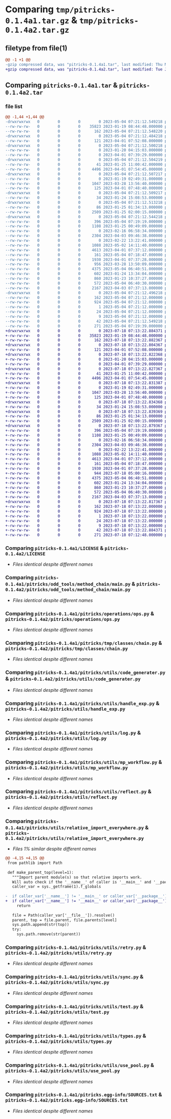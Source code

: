 # Comparing `tmp/pitricks-0.1.4a1.tar.gz` & `tmp/pitricks-0.1.4a2.tar.gz`

## filetype from file(1)

```diff
@@ -1 +1 @@
-gzip compressed data, was "pitricks-0.1.4a1.tar", last modified: Thu May  4 07:21:12 2023, max compression
+gzip compressed data, was "pitricks-0.1.4a2.tar", last modified: Tue Jul 18 07:13:22 2023, max compression
```

## Comparing `pitricks-0.1.4a1.tar` & `pitricks-0.1.4a2.tar`

### file list

```diff
@@ -1,44 +1,44 @@
-drwxrwxrwx   0        0        0        0 2023-05-04 07:21:12.549218 pitricks-0.1.4a1/
--rw-rw-rw-   0        0        0    35823 2023-01-19 08:44:48.000000 pitricks-0.1.4a1/LICENSE
--rw-rw-rw-   0        0        0      162 2023-05-04 07:21:12.548220 pitricks-0.1.4a1/PKG-INFO
-drwxrwxrwx   0        0        0        0 2023-05-04 07:21:12.484218 pitricks-0.1.4a1/pitricks/
--rw-rw-rw-   0        0        0      121 2023-04-01 07:52:08.000000 pitricks-0.1.4a1/pitricks/__init__.py
-drwxrwxrwx   0        0        0        0 2023-05-04 07:21:12.500218 pitricks-0.1.4a1/pitricks/odd_tools/
--rw-rw-rw-   0        0        0        0 2023-01-20 04:15:03.000000 pitricks-0.1.4a1/pitricks/odd_tools/__init__.py
--rw-rw-rw-   0        0        0        0 2023-04-01 07:39:29.000000 pitricks-0.1.4a1/pitricks/odd_tools/file_batch_replace.py
-drwxrwxrwx   0        0        0        0 2023-05-04 07:21:12.504219 pitricks-0.1.4a1/pitricks/odd_tools/method_chain/
--rw-rw-rw-   0        0        0       41 2023-01-25 11:00:42.000000 pitricks-0.1.4a1/pitricks/odd_tools/method_chain/__init__.py
--rw-rw-rw-   0        0        0     4496 2023-04-01 07:54:45.000000 pitricks-0.1.4a1/pitricks/odd_tools/method_chain/main.py
-drwxrwxrwx   0        0        0        0 2023-05-04 07:21:12.507217 pitricks-0.1.4a1/pitricks/operations/
--rw-rw-rw-   0        0        0        0 2023-01-19 02:49:31.000000 pitricks-0.1.4a1/pitricks/operations/__init__.py
--rw-rw-rw-   0        0        0     1047 2023-03-28 13:56:40.000000 pitricks-0.1.4a1/pitricks/operations/ops.py
--rw-rw-rw-   0        0        0      125 2023-04-01 07:48:40.000000 pitricks-0.1.4a1/pitricks/path.py
-drwxrwxrwx   0        0        0        0 2023-05-04 07:21:12.509217 pitricks-0.1.4a1/pitricks/tmp/
--rw-rw-rw-   0        0        0       34 2023-01-24 15:08:53.000000 pitricks-0.1.4a1/pitricks/tmp/__init__.py
-drwxrwxrwx   0        0        0        0 2023-05-04 07:21:12.513218 pitricks-0.1.4a1/pitricks/tmp/classes/
--rw-rw-rw-   0        0        0       86 2023-01-25 01:34:13.000000 pitricks-0.1.4a1/pitricks/tmp/classes/__init__.py
--rw-rw-rw-   0        0        0     2509 2023-01-25 02:00:15.000000 pitricks-0.1.4a1/pitricks/tmp/classes/chain.py
-drwxrwxrwx   0        0        0        0 2023-05-04 07:21:12.544218 pitricks-0.1.4a1/pitricks/utils/
--rw-rw-rw-   0        0        0      396 2023-05-04 07:19:19.000000 pitricks-0.1.4a1/pitricks/utils/__init__.py
--rw-rw-rw-   0        0        0     1108 2023-01-25 00:49:09.000000 pitricks-0.1.4a1/pitricks/utils/code_generater.py
--rw-rw-rw-   0        0        0        0 2023-02-16 06:58:34.000000 pitricks-0.1.4a1/pitricks/utils/daemon.py
--rw-rw-rw-   0        0        0     2304 2023-04-03 09:46:38.000000 pitricks-0.1.4a1/pitricks/utils/handle_exp.py
--rw-rw-rw-   0        0        0        0 2023-02-22 13:22:41.000000 pitricks-0.1.4a1/pitricks/utils/lock.py
--rw-rw-rw-   0        0        0     1088 2023-05-02 14:11:40.000000 pitricks-0.1.4a1/pitricks/utils/log.py
--rw-rw-rw-   0        0        0     4613 2023-04-01 07:37:12.000000 pitricks-0.1.4a1/pitricks/utils/mp_workflow.py
--rw-rw-rw-   0        0        0      161 2023-05-04 07:18:47.000000 pitricks-0.1.4a1/pitricks/utils/path_ops.py
--rw-rw-rw-   0        0        0     1930 2023-04-01 07:37:28.000000 pitricks-0.1.4a1/pitricks/utils/reflect.py
--rw-rw-rw-   0        0        0      956 2023-03-28 13:50:09.000000 pitricks-0.1.4a1/pitricks/utils/relative_import_everywhere.py
--rw-rw-rw-   0        0        0     4375 2023-05-04 06:40:51.000000 pitricks-0.1.4a1/pitricks/utils/retry.py
--rw-rw-rw-   0        0        0      602 2023-01-24 13:34:04.000000 pitricks-0.1.4a1/pitricks/utils/sync.py
--rw-rw-rw-   0        0        0      860 2023-01-23 10:37:27.000000 pitricks-0.1.4a1/pitricks/utils/test.py
--rw-rw-rw-   0        0        0      572 2023-05-04 06:40:30.000000 pitricks-0.1.4a1/pitricks/utils/types.py
--rw-rw-rw-   0        0        0     2167 2023-04-03 07:37:13.000000 pitricks-0.1.4a1/pitricks/utils/use_pool.py
-drwxrwxrwx   0        0        0        0 2023-05-04 07:21:12.496218 pitricks-0.1.4a1/pitricks.egg-info/
--rw-rw-rw-   0        0        0      162 2023-05-04 07:21:12.000000 pitricks-0.1.4a1/pitricks.egg-info/PKG-INFO
--rw-rw-rw-   0        0        0      924 2023-05-04 07:21:12.000000 pitricks-0.1.4a1/pitricks.egg-info/SOURCES.txt
--rw-rw-rw-   0        0        0        1 2023-05-04 07:21:12.000000 pitricks-0.1.4a1/pitricks.egg-info/dependency_links.txt
--rw-rw-rw-   0        0        0       24 2023-05-04 07:21:12.000000 pitricks-0.1.4a1/pitricks.egg-info/requires.txt
--rw-rw-rw-   0        0        0        9 2023-05-04 07:21:12.000000 pitricks-0.1.4a1/pitricks.egg-info/top_level.txt
--rw-rw-rw-   0        0        0       42 2023-05-04 07:21:12.549218 pitricks-0.1.4a1/setup.cfg
--rw-rw-rw-   0        0        0      271 2023-05-04 07:19:39.000000 pitricks-0.1.4a1/setup.py
+drwxrwxrwx   0        0        0        0 2023-07-18 07:13:22.884371 pitricks-0.1.4a2/
+-rw-rw-rw-   0        0        0    35823 2023-01-19 08:44:48.000000 pitricks-0.1.4a2/LICENSE
+-rw-rw-rw-   0        0        0      162 2023-07-18 07:13:22.882367 pitricks-0.1.4a2/PKG-INFO
+drwxrwxrwx   0        0        0        0 2023-07-18 07:13:22.804367 pitricks-0.1.4a2/pitricks/
+-rw-rw-rw-   0        0        0      121 2023-04-01 07:52:08.000000 pitricks-0.1.4a2/pitricks/__init__.py
+drwxrwxrwx   0        0        0        0 2023-07-18 07:13:22.822368 pitricks-0.1.4a2/pitricks/odd_tools/
+-rw-rw-rw-   0        0        0        0 2023-01-20 04:15:03.000000 pitricks-0.1.4a2/pitricks/odd_tools/__init__.py
+-rw-rw-rw-   0        0        0        0 2023-04-01 07:39:29.000000 pitricks-0.1.4a2/pitricks/odd_tools/file_batch_replace.py
+drwxrwxrwx   0        0        0        0 2023-07-18 07:13:22.827367 pitricks-0.1.4a2/pitricks/odd_tools/method_chain/
+-rw-rw-rw-   0        0        0       41 2023-01-25 11:00:42.000000 pitricks-0.1.4a2/pitricks/odd_tools/method_chain/__init__.py
+-rw-rw-rw-   0        0        0     4496 2023-04-01 07:54:45.000000 pitricks-0.1.4a2/pitricks/odd_tools/method_chain/main.py
+drwxrwxrwx   0        0        0        0 2023-07-18 07:13:22.831387 pitricks-0.1.4a2/pitricks/operations/
+-rw-rw-rw-   0        0        0        0 2023-01-19 02:49:31.000000 pitricks-0.1.4a2/pitricks/operations/__init__.py
+-rw-rw-rw-   0        0        0     1047 2023-03-28 13:56:40.000000 pitricks-0.1.4a2/pitricks/operations/ops.py
+-rw-rw-rw-   0        0        0      125 2023-04-01 07:48:40.000000 pitricks-0.1.4a2/pitricks/path.py
+drwxrwxrwx   0        0        0        0 2023-07-18 07:13:22.834368 pitricks-0.1.4a2/pitricks/tmp/
+-rw-rw-rw-   0        0        0       34 2023-01-24 15:08:53.000000 pitricks-0.1.4a2/pitricks/tmp/__init__.py
+drwxrwxrwx   0        0        0        0 2023-07-18 07:13:22.839369 pitricks-0.1.4a2/pitricks/tmp/classes/
+-rw-rw-rw-   0        0        0       86 2023-01-25 01:34:13.000000 pitricks-0.1.4a2/pitricks/tmp/classes/__init__.py
+-rw-rw-rw-   0        0        0     2509 2023-01-25 02:00:15.000000 pitricks-0.1.4a2/pitricks/tmp/classes/chain.py
+drwxrwxrwx   0        0        0        0 2023-07-18 07:13:22.879367 pitricks-0.1.4a2/pitricks/utils/
+-rw-rw-rw-   0        0        0      396 2023-05-04 07:19:19.000000 pitricks-0.1.4a2/pitricks/utils/__init__.py
+-rw-rw-rw-   0        0        0     1108 2023-01-25 00:49:09.000000 pitricks-0.1.4a2/pitricks/utils/code_generater.py
+-rw-rw-rw-   0        0        0        0 2023-02-16 06:58:34.000000 pitricks-0.1.4a2/pitricks/utils/daemon.py
+-rw-rw-rw-   0        0        0     2304 2023-04-03 09:46:38.000000 pitricks-0.1.4a2/pitricks/utils/handle_exp.py
+-rw-rw-rw-   0        0        0        0 2023-02-22 13:22:41.000000 pitricks-0.1.4a2/pitricks/utils/lock.py
+-rw-rw-rw-   0        0        0     1088 2023-05-02 14:11:40.000000 pitricks-0.1.4a2/pitricks/utils/log.py
+-rw-rw-rw-   0        0        0     4613 2023-04-01 07:37:12.000000 pitricks-0.1.4a2/pitricks/utils/mp_workflow.py
+-rw-rw-rw-   0        0        0      161 2023-05-04 07:18:47.000000 pitricks-0.1.4a2/pitricks/utils/path_ops.py
+-rw-rw-rw-   0        0        0     1930 2023-04-01 07:37:28.000000 pitricks-0.1.4a2/pitricks/utils/reflect.py
+-rw-rw-rw-   0        0        0      944 2023-07-18 05:00:16.000000 pitricks-0.1.4a2/pitricks/utils/relative_import_everywhere.py
+-rw-rw-rw-   0        0        0     4375 2023-05-04 06:40:51.000000 pitricks-0.1.4a2/pitricks/utils/retry.py
+-rw-rw-rw-   0        0        0      602 2023-01-24 13:34:04.000000 pitricks-0.1.4a2/pitricks/utils/sync.py
+-rw-rw-rw-   0        0        0      860 2023-01-23 10:37:27.000000 pitricks-0.1.4a2/pitricks/utils/test.py
+-rw-rw-rw-   0        0        0      572 2023-05-04 06:40:30.000000 pitricks-0.1.4a2/pitricks/utils/types.py
+-rw-rw-rw-   0        0        0     2167 2023-04-03 07:37:13.000000 pitricks-0.1.4a2/pitricks/utils/use_pool.py
+drwxrwxrwx   0        0        0        0 2023-07-18 07:13:22.817367 pitricks-0.1.4a2/pitricks.egg-info/
+-rw-rw-rw-   0        0        0      162 2023-07-18 07:13:22.000000 pitricks-0.1.4a2/pitricks.egg-info/PKG-INFO
+-rw-rw-rw-   0        0        0      924 2023-07-18 07:13:22.000000 pitricks-0.1.4a2/pitricks.egg-info/SOURCES.txt
+-rw-rw-rw-   0        0        0        1 2023-07-18 07:13:22.000000 pitricks-0.1.4a2/pitricks.egg-info/dependency_links.txt
+-rw-rw-rw-   0        0        0       24 2023-07-18 07:13:22.000000 pitricks-0.1.4a2/pitricks.egg-info/requires.txt
+-rw-rw-rw-   0        0        0        9 2023-07-18 07:13:22.000000 pitricks-0.1.4a2/pitricks.egg-info/top_level.txt
+-rw-rw-rw-   0        0        0       42 2023-07-18 07:13:22.884371 pitricks-0.1.4a2/setup.cfg
+-rw-rw-rw-   0        0        0      271 2023-07-18 07:12:48.000000 pitricks-0.1.4a2/setup.py
```

### Comparing `pitricks-0.1.4a1/LICENSE` & `pitricks-0.1.4a2/LICENSE`

 * *Files identical despite different names*

### Comparing `pitricks-0.1.4a1/pitricks/odd_tools/method_chain/main.py` & `pitricks-0.1.4a2/pitricks/odd_tools/method_chain/main.py`

 * *Files identical despite different names*

### Comparing `pitricks-0.1.4a1/pitricks/operations/ops.py` & `pitricks-0.1.4a2/pitricks/operations/ops.py`

 * *Files identical despite different names*

### Comparing `pitricks-0.1.4a1/pitricks/tmp/classes/chain.py` & `pitricks-0.1.4a2/pitricks/tmp/classes/chain.py`

 * *Files identical despite different names*

### Comparing `pitricks-0.1.4a1/pitricks/utils/code_generater.py` & `pitricks-0.1.4a2/pitricks/utils/code_generater.py`

 * *Files identical despite different names*

### Comparing `pitricks-0.1.4a1/pitricks/utils/handle_exp.py` & `pitricks-0.1.4a2/pitricks/utils/handle_exp.py`

 * *Files identical despite different names*

### Comparing `pitricks-0.1.4a1/pitricks/utils/log.py` & `pitricks-0.1.4a2/pitricks/utils/log.py`

 * *Files identical despite different names*

### Comparing `pitricks-0.1.4a1/pitricks/utils/mp_workflow.py` & `pitricks-0.1.4a2/pitricks/utils/mp_workflow.py`

 * *Files identical despite different names*

### Comparing `pitricks-0.1.4a1/pitricks/utils/reflect.py` & `pitricks-0.1.4a2/pitricks/utils/reflect.py`

 * *Files identical despite different names*

### Comparing `pitricks-0.1.4a1/pitricks/utils/relative_import_everywhere.py` & `pitricks-0.1.4a2/pitricks/utils/relative_import_everywhere.py`

 * *Files 1% similar despite different names*

```diff
@@ -4,15 +4,15 @@
 from pathlib import Path
 
 def make_parent_top(level=1):
   """Import parent module(s) so that relative imports work. 
   Will auto check if the '__name__' of caller is '__main__' and '__package__' is None."""
   caller_var = sys._getframe(1).f_globals
 
-  if caller_var['__name__'] != '__main__' or caller_var['__package__'] is not None:
+  if caller_var['__name__'] != '__main__' or caller_var['__package__']:
     return
   
   file = Path(caller_var['__file__']).resolve()
   parent, top = file.parent, file.parents[level]
   sys.path.append(str(top))
   try:
     sys.path.remove(str(parent))
```

### Comparing `pitricks-0.1.4a1/pitricks/utils/retry.py` & `pitricks-0.1.4a2/pitricks/utils/retry.py`

 * *Files identical despite different names*

### Comparing `pitricks-0.1.4a1/pitricks/utils/sync.py` & `pitricks-0.1.4a2/pitricks/utils/sync.py`

 * *Files identical despite different names*

### Comparing `pitricks-0.1.4a1/pitricks/utils/test.py` & `pitricks-0.1.4a2/pitricks/utils/test.py`

 * *Files identical despite different names*

### Comparing `pitricks-0.1.4a1/pitricks/utils/types.py` & `pitricks-0.1.4a2/pitricks/utils/types.py`

 * *Files identical despite different names*

### Comparing `pitricks-0.1.4a1/pitricks/utils/use_pool.py` & `pitricks-0.1.4a2/pitricks/utils/use_pool.py`

 * *Files identical despite different names*

### Comparing `pitricks-0.1.4a1/pitricks.egg-info/SOURCES.txt` & `pitricks-0.1.4a2/pitricks.egg-info/SOURCES.txt`

 * *Files identical despite different names*

